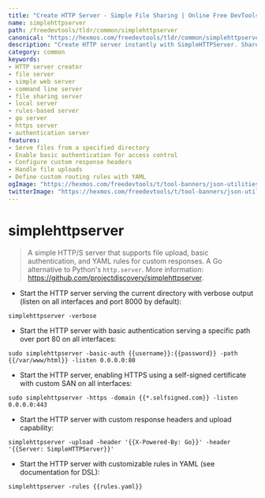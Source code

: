 ```yaml
---
title: "Create HTTP Server - Simple File Sharing | Online Free DevTools by Hexmos"
name: simplehttpserver
path: /freedevtools/tldr/common/simplehttpserver
canonical: "https://hexmos.com/freedevtools/tldr/common/simplehttpserver/"
description: "Create HTTP server instantly with SimpleHTTPServer. Share files and directories easily using custom rules and authentication. Free online tool, no registration required."
category: common
keywords:
- HTTP server creator
- file server
- simple web server
- command line server
- file sharing server
- local server
- rules-based server
- go server
- https server
- authentication server
features:
- Serve files from a specified directory
- Enable basic authentication for access control
- Configure custom response headers
- Handle file uploads
- Define custom routing rules with YAML
ogImage: "https://hexmos.com/freedevtools/t/tool-banners/json-utilities-banner.png"
twitterImage: "https://hexmos.com/freedevtools/t/tool-banners/json-utilities-banner.png"
---
```


# simplehttpserver

> A simple HTTP/S server that supports file upload, basic authentication, and YAML rules for custom responses.
> A Go alternative to Python's `http.server`.
> More information: <https://github.com/projectdiscovery/simplehttpserver>.

- Start the HTTP server serving the current directory with verbose output (listen on all interfaces and port 8000 by default):

`simplehttpserver -verbose`

- Start the HTTP server with basic authentication serving a specific path over port 80 on all interfaces:

`sudo simplehttpserver -basic-auth {{username}}:{{password}} -path {{/var/www/html}} -listen 0.0.0.0:80`

- Start the HTTP server, enabling HTTPS using a self-signed certificate with custom SAN on all interfaces:

`sudo simplehttpserver -https -domain {{*.selfsigned.com}} -listen 0.0.0.0:443`

- Start the HTTP server with custom response headers and upload capability:

`simplehttpserver -upload -header '{{X-Powered-By: Go}}' -header '{{Server: SimpleHTTPServer}}'`

- Start the HTTP server with customizable rules in YAML (see documentation for DSL):

`simplehttpserver -rules {{rules.yaml}}`
